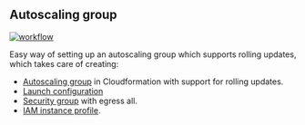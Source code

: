 ## Autoscaling group

[![workflow](https://github.com/telia-oss/terraform-aws-asg/workflows/workflow/badge.svg)](https://github.com/telia-oss/terraform-aws-asg/actions)

Easy way of setting up an autoscaling group which supports rolling updates, which takes care of creating:


- [Autoscaling group](https://docs.aws.amazon.com/AWSCloudFormation/latest/UserGuide/aws-properties-as-group.html) in Cloudformation with support for rolling updates.
- [Launch configuration](https://www.terraform.io/docs/providers/aws/r/launch_configuration.html)
- [Security group](https://www.terraform.io/docs/providers/aws/r/security_group.html) with egress all.
- [IAM instance profile](https://www.terraform.io/docs/providers/aws/r/iam_instance_profile.html).

